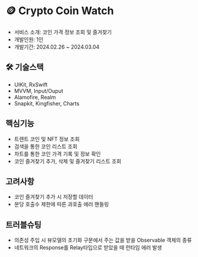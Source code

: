 # 🪙 Crypto Coin Watch

- 서비스 소개: 코인 가격 정보 조회 및 즐겨찾기
- 개발인원: 1인
- 개발기간: 2024.02.26 ~ 2024.03.04


## 🛠️ 기술스택
- UIKit, RxSwift
- MVVM, Input/Ouput
- Alamofire, Realm
- Snapkit, Kingfisher, Charts

## 핵심기능
- 트렌트 코인 및 NFT 정보 조회
- 검색을 통한 코인 리스트 조회
- 차트를 통한 코인 가격 기록 및 정보 확인
- 코인 즐겨찾기 추가, 삭제 및 즐겨찾기 리스트 조회

## 고려사항
- 코인 즐겨찾기 추가 시 저장할 데이터
- 분당 호출수 제한에 따른 과호출 에러 핸들링

## 트러블슈팅
- 의존성 주입 시 뷰모델의 초기화 구문에서 주는 값을 받을 Observable 객체의 종류
- 네트워크의 Response를 Relay타입으로 받았을 때 런타임 에러 발생
